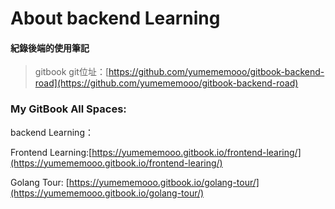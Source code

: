 # About backend Learning

#### 紀錄後端的使用筆記



> gitbook git位址：[https://github.com/yumememooo/gitbook-backend-road](https://github.com/yumememooo/gitbook-backend-road)



### My GitBook All Spaces:

backend Learning：

Frontend Learning:[https://yumememooo.gitbook.io/frontend-learing/](https://yumememooo.gitbook.io/frontend-learing/)

Golang Tour: [https://yumememooo.gitbook.io/golang-tour/](https://yumememooo.gitbook.io/golang-tour/)







